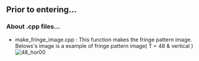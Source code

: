 Prior to entering...
---


### About .cpp files...
- make_fringe_image.cpp : This function makes the fringe pattern image.  Belows's image is a example of fringe pattern image( T = 48 & vertical )  
![48_hor00](http://i.imgur.com/NeLZlIw.png)  
